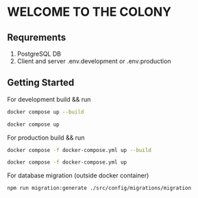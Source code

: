 # WELCOME TO THE COLONY

## Requrements

1. PostgreSQL DB
2. Client and server .env.development or .env.production

## Getting Started

For development build && run

```bash
docker compose up --build
```

```bash
docker compose up
```

For production build && run

```bash
docker compose -f docker-compose.yml up --build
```

```bash
docker compose -f docker-compose.yml up
```

For database migration (outside docker container)

```bash
npm run migration:generate ./src/config/migrations/migration
```
